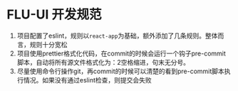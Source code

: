 # FLU-UI 开发规范

1. 项目配置了eslint，规则以`react-app`为基础，额外添加了几条规则。整体而言，规则十分宽松
2. 项目使用prettier格式化代码，在commit的时候会运行一个钩子pre-commit脚本，自动将所有源文件格式化为：2空格缩进，句末无分号。
3. 尽量使用命令行操作git，再commit的时候可以清楚的看到pre-commit脚本执行情况。如果没有通过eslint检查，则提交会失败